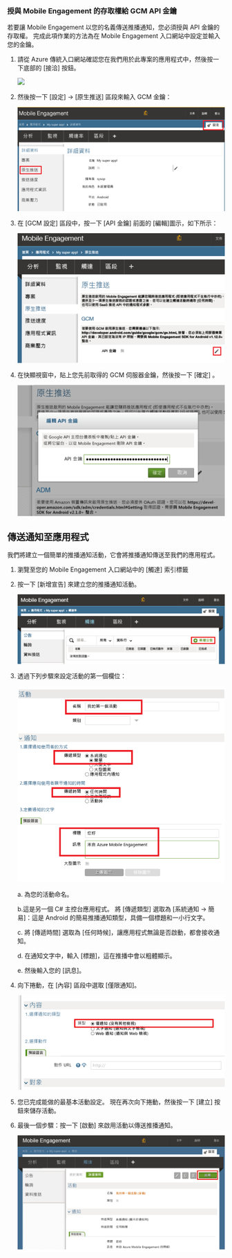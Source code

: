 ### <a name="grant-mobile-engagement-access-to-your-gcm-api-key"></a>授與 Mobile Engagement 的存取權給 GCM API 金鑰

若要讓 Mobile Engagement 以您的名義傳送推播通知，您必須授與 API 金鑰的存取權。 完成此項作業的方法為在 Mobile Engagement 入口網站中設定並輸入您的金鑰。

1. 請從 Azure 傳統入口網站確認您在我們用於此專案的應用程式中，然後按一下底部的 [接洽]  按鈕。

    ![](./media/mobile-engagement-create-app-in-portal-new/engage-button.png)

2. 然後按一下 [設定]  ->  [原生推送] 區段來輸入 GCM 金鑰：

    ![](./media/mobile-engagement-android-send-push/engagement-portal.png)

3. 在 [GCM 設定] 區段中，按一下 [API 金鑰] 前面的 [編輯]圖示，如下所示：

    ![](./media/mobile-engagement-android-send-push/native-push-settings.png)

4. 在快顯視窗中，貼上您先前取得的 GCM 伺服器金鑰，然後按一下 [確定] 。

    ![](./media/mobile-engagement-android-send-push/api-key.png)

## <a id="send"></a>傳送通知至應用程式

我們將建立一個簡單的推播通知活動，它會將推播通知傳送至我們的應用程式。

1. 瀏覽至您的 Mobile Engagement 入口網站中的 [觸達]  索引標籤

2. 按一下 [新增宣告]  來建立您的推播通知活動。

    ![](./media/mobile-engagement-android-send-push/new-announcement.png)
3. 透過下列步驟來設定活動的第一個欄位：

    ![](./media/mobile-engagement-android-send-push/campaign-first-params.png)

    a. 為您的活動命名。

    b.這是另一個 C# 主控台應用程式。 將 [傳遞類型] 選取為 [系統通知 -> 簡易]：這是 Android 的簡易推播通知類型，具備一個標題和一小行文字。

    c. 將 [傳遞時間] 選取為 [任何時候]，讓應用程式無論是否啟動，都會接收通知。

    d. 在通知文字中，輸入 [標題]，這在推播中會以粗體顯示。

    e. 然後輸入您的 [訊息]。
4. 向下捲動，在 [內容] 區段中選取 [僅限通知]。

    ![](./media/mobile-engagement-android-send-push/campaign-content.png)
5. 您已完成能做的最基本活動設定。 現在再次向下捲動，然後按一下 [建立]  按鈕來儲存活動。
6. 最後一個步驟：按一下 [啟動]  來啟用活動以傳送推播通知。
   
    ![](./media/mobile-engagement-android-send-push/campaign-activate.png)

